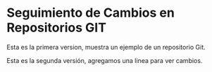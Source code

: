 # Seguimiento de Cambios en Repositorios GIT

Esta es la primera version, muestra un ejemplo de un repositorio Git.

Esta es la segunda versión, agregamos una linea para ver cambios.
